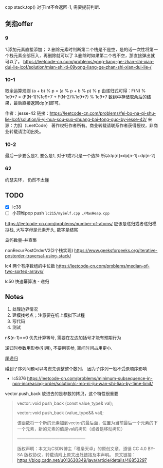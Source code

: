 cpp stack.top() 对于int不会返回-1, 需要提前判断.

## 剑指offer
### 9
1.添加元素直接添加； 2.删除元素时判断第二个栈是不是空，是的话一次性将第一个栈元素全部压入，再删除就可以了 3.删除时如果第二个栈不空，那直接弹出就可以了。
https://leetcode-cn.com/problems/yong-liang-ge-zhan-shi-xian-dui-lie-lcof/solution/mian-shi-ti-09yong-liang-ge-zhan-shi-xian-dui-lie-/


### 10-1
取余运算规则 (a + b) % p = (a % p + b % p) % p
由递归式可得：F(N) % 1e9+7 = (F(N-1)%1e9+7 + F(N-2)%1e9+7) % 1e9+7
数组中存储取余后的结果，最后直接返回dp[n]即可。

作者：jesse-42
链接：https://leetcode-cn.com/problems/fei-bo-na-qi-shu-lie-lcof/solution/ji-yi-hua-sou-suo-shuang-bai-tong-guo-by-jesse-42/
来源：力扣（LeetCode）
著作权归作者所有。商业转载请联系作者获得授权，非商业转载请注明出处。

### 10-2
最后一步要么是2, 要么是1, 对于1或2只是一个选择
所以dp[n]=dp[n-1]+dp[n-2]

### 62
约瑟夫环， 仍然不太懂

## TODO

- [X] lc38
- [ ] 小顶堆pop push `lc215/mySelf.cpp`     `./MaxHeap.cpp`

https://leetcode-cn.com/problems/number-of-atoms/ 应该是递归或者递归模拟栈, 大写字母是元素开头, 数字是结尾

岛屿数量-并查集

nonRecurPostOrderV2(2个栈实现)
https://www.geeksforgeeks.org/iterative-postorder-traversal-using-stack/


lc4 两个有序数组的中位数
https://leetcode-cn.com/problems/median-of-two-sorted-arrays/

lc50 快速幂算法 - 递归
## Notes
1. 处理边界情况
2. 建模找考点；注意要在纸上模拟下过程
3. 写代码
4. 测试

n&(n-1)==0 优先计算等号, 需要在左边加括号才能有预期行为

递归时参数用形参(引用), 不要用实参, 空间时间占用更小.

[尾递归](https://www.zhihu.com/question/20761771)

碰到子序列问题可以考虑先调整整个数列， 因为子序列一般不受原顺序影响
- lc5376 https://leetcode-cn.com/problems/minimum-subsequence-in-non-increasing-order/solution/c-mo-ni-jiu-wan-shi-liao-by-time-limit/



vector.push_back 放进去的是参数的拷贝，这个特性很重要


>vector::void push_back (const value_type& val);
>
>vector::void push_back (value_type&& val);
>
>该函数将一个新的元素加到vector的最后面，位置为当前最后一个元素的下一个元素，新的元素的值是val的拷贝（或者是移动拷贝）
>
>————————————————
>
>版权声明：本文为CSDN博主「稚枭天卓」的原创文章，遵循 CC 4.0 BY-SA 版权协议，转载请附上原文出处链接及本声明。
>原文链接：https://blog.csdn.net/u013630349/java/article/details/46853297

